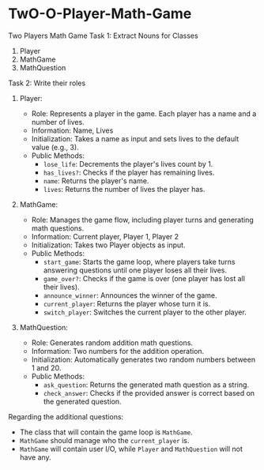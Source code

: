 # TwO-O-Player-Math-Game
Two Players Math Game
Task 1: Extract Nouns for Classes

1. Player
2. MathGame
3. MathQuestion

Task 2: Write their roles

1. Player:
    - Role: Represents a player in the game. Each player has a name and a number of lives.
    - Information: Name, Lives
    - Initialization: Takes a name as input and sets lives to the default value (e.g., 3).
    - Public Methods:
        - `lose_life`: Decrements the player's lives count by 1.
        - `has_lives?`: Checks if the player has remaining lives.
        - `name`: Returns the player's name.
        - `lives`: Returns the number of lives the player has.

2. MathGame:
    - Role: Manages the game flow, including player turns and generating math questions.
    - Information: Current player, Player 1, Player 2
    - Initialization: Takes two Player objects as input.
    - Public Methods:
        - `start_game`: Starts the game loop, where players take turns answering questions until one player loses all their lives.
        - `game_over?`: Checks if the game is over (one player has lost all their lives).
        - `announce_winner`: Announces the winner of the game.
        - `current_player`: Returns the player whose turn it is.
        - `switch_player`: Switches the current player to the other player.

3. MathQuestion:
    - Role: Generates random addition math questions.
    - Information: Two numbers for the addition operation.
    - Initialization: Automatically generates two random numbers between 1 and 20.
    - Public Methods:
        - `ask_question`: Returns the generated math question as a string.
        - `check_answer`: Checks if the provided answer is correct based on the generated question.

Regarding the additional questions:

- The class that will contain the game loop is `MathGame`.
- `MathGame` should manage who the `current_player` is.
- `MathGame` will contain user I/O, while `Player` and `MathQuestion` will not have any.

